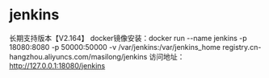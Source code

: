 # jenkins
长期支持版本【V2.164】
docker镜像安装：docker run --name jenkins -p 18080:8080 -p 50000:50000 -v /var/jenkins:/var/jenkins_home registry.cn-hangzhou.aliyuncs.com/masilong/jenkins
访问地址：http://127.0.0.1:18080/jenkins

